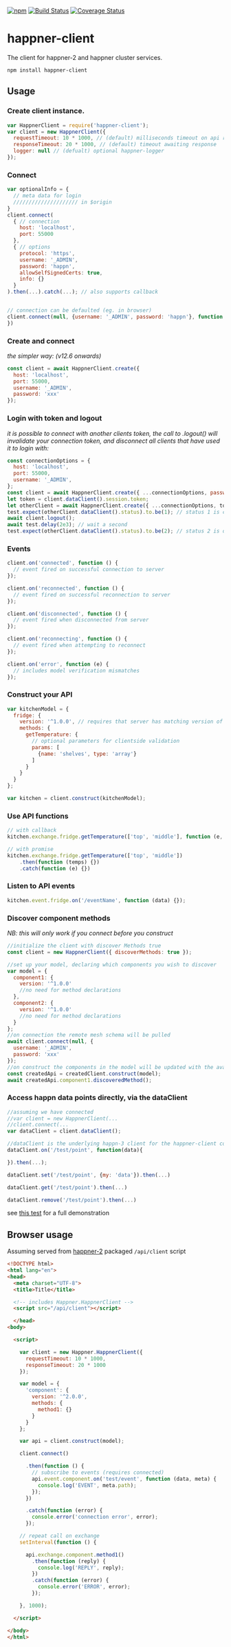 [![npm](https://img.shields.io/npm/v/happner-client.svg)](https://www.npmjs.com/package/happner-client)
[![Build Status](https://travis-ci.org/happner/happner-client.svg?branch=master)](https://travis-ci.org/happner/happner-client)
[![Coverage Status](https://coveralls.io/repos/happner/happner-client/badge.svg?branch=master&service=github)](https://coveralls.io/github/happner/happner-client?branch=master)

# happner-client

The client for happner-2 and happner cluster services.

`npm install happner-client`

## Usage

### Create client instance.

```javascript
var HappnerClient = require('happner-client');
var client = new HappnerClient({
  requestTimeout: 10 * 1000, // (default) milliseconds timeout on api request (set ack)
  responseTimeout: 20 * 1000, // (default) timeout awaiting response
  logger: null // (defualt) optional happner-logger
});
```

### Connect

```javascript
var optionalInfo = {
  // meta data for login
  ///////////////////// in $origin
}
client.connect(
  { // connection
    host: 'localhost',
    port: 55000
  },
  { // options
    protocol: 'https',
  	username: '_ADMIN',
    password: 'happn',
    allowSelfSignedCerts: true,
    info: {}
  }
).then(...).catch(...); // also supports callback


// connection can be defaulted (eg. in browser)
client.connect(null, {username: '_ADMIN', password: 'happn'}, function (e) {
})
```

### Create and connect
*the simpler way: (v12.6 onwards)*
```javascript
const client = await HappnerClient.create({
  host: 'localhost',
  port: 55000,
  username: '_ADMIN',
  password: 'xxx'
});
```

### Login with token and logout
*it is  possible to connect with another clients token, the call to .logout() will invalidate your connection token, and disconnect all clients that have used it to login with:*
```javascript
const connectionOptions = {
  host: 'localhost',
  port: 55000,
  username: '_ADMIN',
};
const client = await HappnerClient.create({ ...connectionOptions, password: 'xxx' });
let token = client.dataClient().session.token;
let otherClient = await HappnerClient.create({ ...connectionOptions, token });
test.expect(otherClient.dataClient().status).to.be(1); // status 1 is connected
await client.logout();
await test.delay(2e3); // wait a second
test.expect(otherClient.dataClient().status).to.be(2); // status 2 is disconnected
```

### Events

```javascript
client.on('connected', function () {
  // event fired on successful connection to server
});

client.on('reconnected', function () {
  // event fired on successful reconnection to server
});

client.on('disconnected', function () {
  // event fired when disconnected from server
});

client.on('reconnecting', function () {
  // event fired when attempting to reconnect
});

client.on('error', function (e) {
  // includes model verification mismatches
});
```

### Construct your API

```javascript
var kitchenModel = {
  fridge: {
    version: '^1.0.0', // requires that server has matching version of fridge component
    methods: {
      getTemperature: {
        // optional parameters for clientside validation
        params: [
          {name: 'shelves', type: 'array'}
        ]
      }
    }
  }
};

var kitchen = client.construct(kitchenModel);
```

### Use API functions

```javascript
// with callback
kitchen.exchange.fridge.getTemperature(['top', 'middle'], function (e, temps) {});

// with promise
kitchen.exchange.fridge.getTemperature(['top', 'middle'])
	.then(function (temps) {})
	.catch(function (e) {})
```

### Listen to API events

```javascript
kitchen.event.fridge.on('/eventName', function (data) {});
```
### Discover component methods
*NB: this will only work if you connect before you construct*
```javascript
//initialize the client with discover Methods true
const client = new HappnerClient({ discoverMethods: true });

//set up your model, declaring which components you wish to discover
var model = {
  component1: {
    version: '^1.0.0'
    //no need for method declarations
  },
  component2: {
    version: '^1.0.0'
    //no need for method declarations
  }
};
//on connection the remote mesh schema will be pulled
await client.connect(null, {
  username: '_ADMIN',
  password: 'xxx'
});
//on construct the components in the model will be updated with the available methods
const createdApi = createdClient.construct(model);
await createdApi.component1.discoveredMethod();
```
### Access happn data points directly, via the dataClient

```javascript
//assuming we have connected
//var client = new HappnerClient(...
//client.connect(...
var dataClient = client.dataClient();

//dataClient is the underlying happn-3 client for the happner-client connection, so you have all the happn-3 goodness:
dataClient.on('/test/point', function(data){

}).then(...);

dataClient.set('/test/point', {my: 'data'}).then(...)

dataClient.get('/test/point').then(...)

dataClient.remove('/test/point').then(...)

```
see [this test](https://github.com/happner/happner-client/blob/master/test/24-func-data.js) for a full demonstration

## Browser usage

Assuming served from [happner-2](https://github.com/happner/happner-2) packaged `/api/client` script

```html
<!DOCTYPE html>
<html lang="en">
<head>
  <meta charset="UTF-8">
  <title>Title</title>

  <!-- includes Happner.HappnerClient -->
  <script src="/api/client"></script>

  </head>
<body>

  <script>

    var client = new Happner.HappnerClient({
      requestTimeout: 10 * 1000,
      responseTimeout: 20 * 1000
    });

    var model = {
      'component': {
        version: '^2.0.0',
        methods: {
          method1: {}
        }
      }
    };

    var api = client.construct(model);

    client.connect()

      .then(function () {
        // subscribe to events (requires connected)
        api.event.component.on('test/event', function (data, meta) {
          console.log('EVENT', meta.path);
        });
      })

      .catch(function (error) {
        console.error('connection error', error);
      });

    // repeat call on exchange
    setInterval(function () {

      api.exchange.component.method1()
        .then(function (reply) {
          console.log('REPLY', reply);
        })
        .catch(function (error) {
          console.error('ERROR', error);
        });

    }, 1000);

  </script>

</body>
</html>
```
